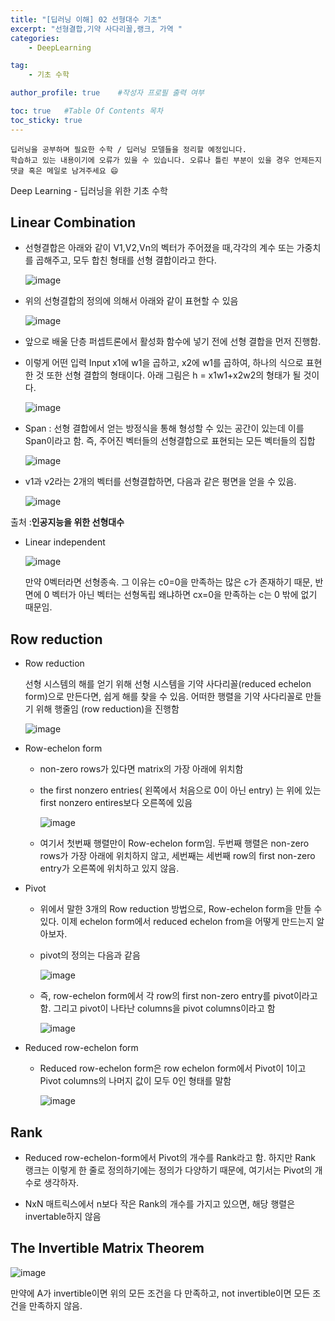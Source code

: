 ```yaml
---
title: "[딥러닝 이해] 02 선형대수 기초"
excerpt: "선형결합,기약 사다리꼴,랭크, 가역 "
categories:
    - DeepLearning

tag:
    - 기초 수학

author_profile: true    #작성자 프로필 출력 여부

toc: true   #Table Of Contents 목차 
toc_sticky: true
---
```


```
딥러닝을 공부하며 필요한 수학 / 딥러닝 모델들을 정리할 예정입니다. 
학습하고 있는 내용이기에 오류가 있을 수 있습니다. 오류나 틀린 부분이 있을 경우 언제든지 댓글 혹은 메일로 남겨주세요 😄
```
Deep Learning - 딥러닝을 위한 기초 수학

## Linear Combination

- 선형결합은 아래와 같이 V1,V2,Vn의 벡터가 주어졌을 때,각각의 계수 또는 가중치를 곱해주고, 모두 합친 형태를 선형 결합이라고 한다.

  ![image](https://user-images.githubusercontent.com/81638919/163416552-be3e0a7c-386e-47c0-b145-3a3b31d88115.png)



- 위의 선형결합의 정의에 의해서 아래와 같이 표현할 수 있음 

  ![image](https://user-images.githubusercontent.com/81638919/163416590-fad59d0e-e538-4388-b136-37d58f24fe23.png)

- 앞으로 배울 단층 퍼셉트론에서 활성화 함수에 넣기 전에 선형 결합을 먼저 진행함.
- 이렇게 어떤 입력 Input x1에 w1을 곱하고, x2에 w1를 곱하여, 하나의 식으로 표현한 것 또한 선형 결합의 형태이다. 아래 그림은 h = x1w1+x2w2의 형태가 될 것이다.

   ![image](https://user-images.githubusercontent.com/81638919/163416619-9473e5bd-bec9-445a-8d0f-a04a30bfb9a9.png)

- Span : 선형 결합에서 얻는 방정식을 통해 형성할 수 있는 공간이 있는데 이를 Span이라고 함. 즉, 주어진 벡터들의 선형결합으로 표현되는 모든 벡터들의 집합

  ![image](https://user-images.githubusercontent.com/81638919/163416757-a12d2593-3fcb-4487-a492-eda6ad5fe231.png)

- v1과 v2라는 2개의 벡터를 선형결합하면, 다음과 같은 평면을 얻을 수 있음.

    ![image](https://user-images.githubusercontent.com/81638919/163416725-1bf15627-4342-468f-bc9b-872431c4155d.png)

출처 :**인공지능을 위한 선형대수**

- Linear independent

  ![image](https://user-images.githubusercontent.com/81638919/163416799-59fa35a6-be46-49e0-840b-df47e4be471b.png)

  만약 0벡터라면 선형종속. 그 이유는 c0=0을 만족하는 많은  c가 존재하기 때문, 반면에 0 벡터가 아닌 벡터는 선형독립 왜냐하면 cx=0을 만족하는 c는 0 밖에 없기 때문임.

## Row reduction

- Row reduction

  선형 시스템의 해를 얻기 위해 선형 시스템을 기약 사다리꼴(reduced echelon form)으로 만든다면, 쉽게 해를 찾을 수 있음. 어떠한 행렬을 기약 사다리꼴로 만들기 위해 행줄임 (row reduction)을 진행함

    ![image](https://user-images.githubusercontent.com/81638919/163416824-afe1328d-6b71-4334-a084-209776700905.png)

- Row-echelon form

  - non-zero rows가 있다면 matrix의 가장 아래에 위치함

  - the first nonzero entries( 왼쪽에서 처음으로 0이 아닌 entry) 는 위에 있는 first nonzero entires보다 오른쪽에 있음

   
    ![image](https://user-images.githubusercontent.com/81638919/163416884-2059a541-2cb7-4551-b0d8-b3c4ba285eab.png)

  - 여기서 첫번째 행렬만이 Row-echelon form임. 두번째 행렬은 non-zero rows가 가장 아래에 위치하지 않고, 세번째는 세번째 row의 first non-zero entry가 오른쪽에 위치하고 있지 않음.  

- Pivot

  - 위에서 말한 3개의 Row reduction 방법으로, Row-echelon form을 만들 수 있다. 이제 echelon form에서 reduced echelon from을 어떻게 만드는지 알아보자.

  - pivot의 정의는 다음과 같음

    ![image](https://user-images.githubusercontent.com/81638919/163417062-17de6b61-245c-4d5c-9143-6d42f6f19812.png)

  - 즉, row-echelon form에서 각 row의 first non-zero entry를 pivot이라고 함. 그리고 pivot이 나타난 columns을 pivot columns이라고 함

    ![image](https://user-images.githubusercontent.com/81638919/163416953-e0672d7e-0740-4161-99b9-8cb4521cff7b.png)

- Reduced row-echelon form

  - Reduced row-echelon form은 row echelon form에서 Pivot이 1이고 Pivot columns의 나머지 값이 모두 0인 형태를 말함

    ![image](https://user-images.githubusercontent.com/81638919/163416936-2eb3663c-14bf-4c80-b405-cd38c9a18ca9.png)

## Rank 

- Reduced row-echelon-form에서 Pivot의 개수를 Rank라고 함. 하지만 Rank 랭크는 이렇게 한 줄로 정의하기에는 정의가 다양하기 때문에, 여기서는 Pivot의 개수로 생각하자.

- NxN 매트릭스에서 n보다 작은 Rank의 개수를 가지고 있으면, 해당 행렬은 invertable하지 않음

##  The Invertible Matrix Theorem

   ![image](https://user-images.githubusercontent.com/81638919/163417204-cb856507-d402-4be2-90e2-3fe199677ba2.png)

만약에 A가 invertible이면 위의 모든 조건을 다 만족하고, not invertible이면 모든 조건을 만족하지 않음.
